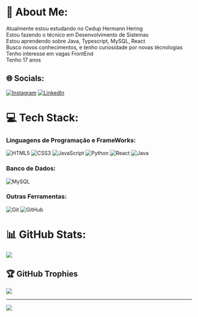 # 💫 About Me:
Atualmente estou estudando no Cedup Hermann Hering<br>Estou fazendo o técnico em Desenvolvimento de Sistemas<br>Estou aprendendo sobre Java, Typescript, MySQL, React<br>Busco novos conhecimentos, e tenho curiosidade por novas técnologias<br>Tenho interesse em vagas FrontEnd<br>Tenho 17 anos


## 🌐 Socials:
[![Instagram](https://img.shields.io/badge/Instagram-%23E4405F.svg?logo=Instagram&logoColor=white)](https://instagram.com/luizlaikovski_) [![LinkedIn](https://img.shields.io/badge/LinkedIn-%230077B5.svg?logo=linkedin&logoColor=white)](https://www.linkedin.com/in/luiz-henrique-pasin-laikovski-266bb1302/) 

# 💻 Tech Stack:

### Linguagens de Programação e FrameWorks: 
![HTML5](https://img.shields.io/badge/html5-%23E34F26.svg?style=for-the-badge&logo=html5&logoColor=white) 
![CSS3](https://img.shields.io/badge/css3-%231572B6.svg?style=for-the-badge&logo=css3&logoColor=white) 
![JavaScript](https://img.shields.io/badge/JavaScript-F7DF1E?style=for-the-badge&logo=javascript&logoColor=black)
![Python](https://img.shields.io/badge/python-3670A0?style=for-the-badge&logo=python&logoColor=ffdd54)
![React](https://img.shields.io/badge/React-61DAFB?style=for-the-badge&logo=react&logoColor=black)
![Java](https://img.shields.io/badge/java-%23ED8B00.svg?style=for-the-badge&logo=openjdk&logoColor=white) 

### Banco de Dados: 

![MySQL](https://img.shields.io/badge/mysql-4479A1.svg?style=for-the-badge&logo=mysql&logoColor=white) 

### Outras Ferramentas: 

![Git](https://img.shields.io/badge/git-%23F05033.svg?style=for-the-badge&logo=git&logoColor=white) 
![GitHub](https://img.shields.io/badge/github-%23121011.svg?style=for-the-badge&logo=github&logoColor=white)

# 📊 GitHub Stats:
![](https://github-readme-stats.vercel.app/api/top-langs/?username=luizlaikovski&theme=dark&hide_border=false&include_all_commits=true&count_private=true&layout=compact)

## 🏆 GitHub Trophies
![](https://github-profile-trophy.vercel.app/?username=luizlaikovski&theme=radical&no-frame=false&no-bg=false&margin-w=4)

---
[![](https://visitcount.itsvg.in/api?id=luizlaikovski&icon=0&color=0)](https://visitcount.itsvg.in)

<!-- Proudly created with GPRM ( https://gprm.itsvg.in ) -->
